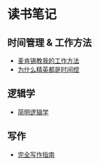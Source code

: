 # 读书笔记

## 时间管理 & 工作方法

* [麦肯锡教我的工作方法](./麦肯锡教我的工作方法/1.md)
* [为什么精英都是时间控](./为什么精英都是时间控/1.md)

## 逻辑学

* [简明逻辑学](./简明逻辑学/1.md)

## 写作

* [完全写作指南](./完全写作指南/1.md)

